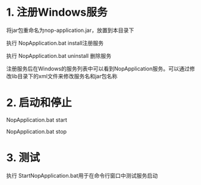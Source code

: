 # 1. 注册Windows服务

将jar包重命名为nop-application.jar，放置到本目录下

执行 NopApplication.bat install注册服务

执行 NopApplication.bat uninstall 删除服务

注册服务后在Windows的服务列表中可以看到NopApplication服务。可以通过修改lib目录下的xml文件来修改服务名和jar包名称

# 2. 启动和停止

NopApplication.bat start 

NopApplication.bat stop

# 3. 测试
执行 StartNopApplication.bat用于在命令行窗口中测试服务启动